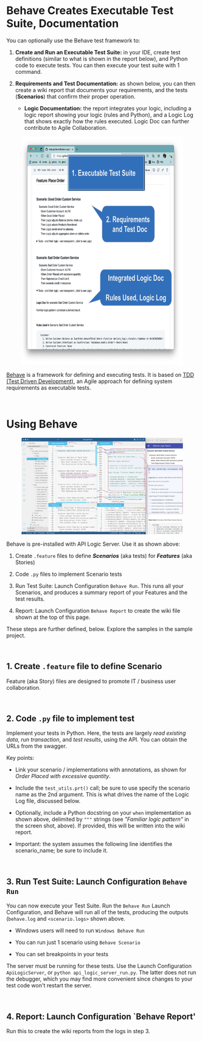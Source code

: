 # Behave Creates Executable Test Suite, Documentation

You can optionally use the Behave test framework to:

1. **Create and Run an Executable Test Suite:** in your IDE, create test definitions (similar to what is shown in the report below), and Python code to execute tests.  You can then execute your test suite with 1 command.

2. **Requirements and Test Documentation:** as shown below, you can then create a wiki report that documents your requirements, and the tests (**Scenarios**) that confirm their proper operation.

   * **Logic Documentation:** the report integrates your logic, including a logic report showing your logic (rules and Python), and a Logic Log that shows exactly how the rules executed.  Logic Doc can further contribute to Agile Collaboration.

<figure><img src="https://raw.githubusercontent.com/ApiLogicServer/Docs/main/docs/images/behave/behave-summary.png"  height="600"></figure>



[Behave](https://behave.readthedocs.io/en/stable/tutorial.html) is a framework for defining and executing tests.  It is based on [TDD (Test Driven Development)](http://dannorth.net/introducing-bdd/), an Agile approach for defining system requirements as executable tests.

&nbsp;&nbsp;

# Using Behave

<figure><img src="https://raw.githubusercontent.com/ApiLogicServer/Docs/main/docs/images/behave/TDD-ide.png?raw=true"></figure>

Behave is pre-installed with API Logic Server.  Use it as shown above:

1. Create `.feature` files to define ***Scenarios*** (aka tests) for ***Features*** (aka Stories)

2. Code `.py` files to implement Scenario tests

3. Run Test Suite: Launch Configuration `Behave Run`.  This runs all your Scenarios, and produces a summary report of your Features and the test results.

4. Report: Launch Configuration `Behave Report` to create the wiki file shown at the top of this page.

These steps are further defined, below.  Explore the samples in the sample project.

&nbsp;&nbsp;

## 1. Create `.feature` file to define Scenario

Feature (aka Story) files are designed to promote IT / business user collaboration.  

&nbsp;&nbsp;

## 2. Code `.py` file to implement test

Implement your tests in Python.  Here, the tests are largely _read existing data_, _run transaction_, and _test results_, using the API.  You can obtain the URLs from the swagger.

Key points:

* Link your scenario / implementations with annotations, as shown for _Order Placed with excessive quantity_.

* Include the `test_utils.prt()` call; be sure to use specify the scenario name as the 2nd argument.  This is what drives the name of the Logic Log file, discussed below.

* Optionally, include a Python docstring on your `when` implementation as shown above, delimited by `"""` strings (see _"Familiar logic pattern"_ in the screen shot, above). If provided, this will be written into the wiki report.

* Important: the system assumes the following line identifies the scenario_name; be sure to include it.

&nbsp;&nbsp;

## 3. Run Test Suite: Launch Configuration `Behave Run`

You can now execute your Test Suite.  Run the `Behave Run` Launch Configuration, and Behave will run all of the tests, producing the outputs (`behave.log` and `<scenario.logs>` shown above.

* Windows users will need to run `Windows Behave Run`

* You can run just 1 scenario using `Behave Scenario`

* You can set breakpoints in your tests

The server must be running for these tests.  Use the Launch Configuration `ApiLogicServer`, or `python api_logic_server_run.py`.  The latter does not run the debugger, which you may find more convenient since changes to your test code won't restart the server.

&nbsp;&nbsp;

## 4. Report: Launch Configuration `Behave Report'

Run this to create the wiki reports from the logs in step 3.
